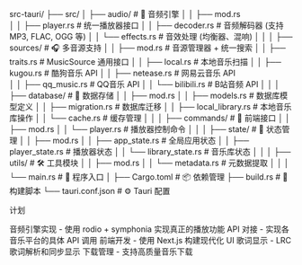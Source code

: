 src-tauri/
├── src/
│   ├── audio/              # 🎵 音频引擎
│   │   ├── mod.rs         
│   │   ├── player.rs       # 统一播放器接口
│   │   ├── decoder.rs      # 音频解码器 (支持 MP3, FLAC, OGG 等)
│   │   └── effects.rs      # 音效处理 (均衡器、混响)
│   │
│   ├── sources/           # 🎧 多音源支持
│   │   ├── mod.rs         # 音源管理器 + 统一搜索
│   │   ├── traits.rs      # MusicSource 通用接口
│   │   ├── local.rs       # 本地音乐扫描
│   │   ├── kugou.rs       # 酷狗音乐 API
│   │   ├── netease.rs     # 网易云音乐 API  
│   │   ├── qq_music.rs    # QQ音乐 API
│   │   └── bilibili.rs    # B站音频 API
│   │
│   ├── database/          # 💾 数据存储
│   │   ├── mod.rs
│   │   ├── models.rs      # 数据库模型定义
│   │   ├── migration.rs   # 数据库迁移
│   │   ├── local_library.rs # 本地音乐库操作
│   │   └── cache.rs       # 缓存管理
│   │
│   ├── commands/          # 🔌 前端接口
│   │   ├── mod.rs
│   │   └── player.rs      # 播放器控制命令
│   │
│   ├── state/             # 🔄 状态管理
│   │   ├── mod.rs
│   │   ├── app_state.rs   # 全局应用状态
│   │   ├── player_state.rs # 播放器状态
│   │   └── library_state.rs # 音乐库状态
│   │
│   ├── utils/             # 🛠️ 工具模块
│   │   ├── mod.rs
│   │   └── metadata.rs    # 元数据提取
│   │
│   └── main.rs            # 🚀 程序入口
│
├── Cargo.toml             # 📦 依赖管理
├── build.rs               # 🔨 构建脚本
└── tauri.conf.json        # ⚙️ Tauri 配置



计划

音频引擎实现 - 使用 rodio + symphonia 实现真正的播放功能
API 对接 - 实现各音乐平台的具体 API 调用
前端开发 - 使用 Next.js 构建现代化 UI
歌词显示 - LRC 歌词解析和同步显示
下载管理 - 支持高质量音乐下载